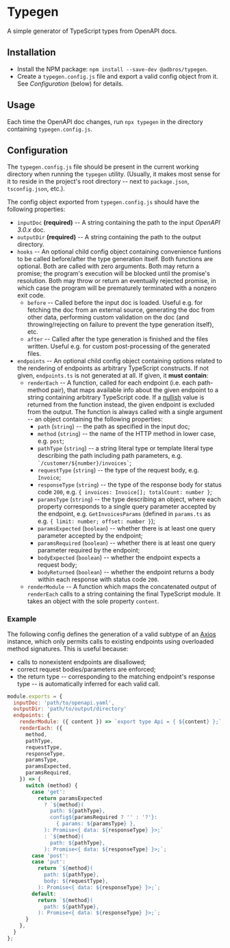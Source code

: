 # Typegen

A simple generator of TypeScript types from OpenAPI docs.

## Installation

- Install the NPM package: `npm install --save-dev @adbros/typegen`.
- Create a `typegen.config.js` file and export a valid config object from it. See *Configuration* (below) for details.

## Usage

Each time the OpenAPI doc changes, run `npx typegen` in the directory containing `typegen.config.js`.

## Configuration

The `typegen.config.js` file should be present in the current working directory when running the `typegen` utility. (Usually, it makes most sense for it to reside in the project's root directory -- next to `package.json`, `tsconfig.json`, etc.).

The config object exported from  `typegen.config.js` should have the following properties:

- `inputDoc` **(required)** -- A string containing the path to the input *OpenAPI 3.0.x* doc.
- `outputDir` **(required)** -- A string containing the path to the output directory.
- `hooks` -- An optional child config object containing convenience funtions to be called before/after the type generation itself. Both functions are optional. Both are called with zero arguments. Both may return a promise; the program's execution will be blocked until the promise's resolution. Both may throw or return an eventually rejected promise, in which case the program will be prematurely terminated with a nonzero exit code.
  - `before` -- Called before the input doc is loaded. Useful e.g. for fetching the doc from an external source, generating the doc from other data, performing custom validation on the doc (and throwing/rejecting on failure to prevent the type generation itself), etc.
  - `after` -- Called after the type generation is finished and the files written. Useful e.g. for custom post-processing of the generated files.
- `endpoints` -- An optional child config object containing options related to the rendering of endpoints as arbitrary TypeScript constructs. If not given, `endpoints.ts` is not generated at all. If given, it **must contain**:
  - `renderEach` -- A function, called for each endpoint (i.e. each path-method pair), that maps available info about the given endpoint to a string containing arbitrary TypeScript code. If a [nullish](https://developer.mozilla.org/en-US/docs/Glossary/Nullish) value is returned from the function instead, the given endpoint is excluded from the output. The function is always called with a single argument -- an object containing the following properties:
    - `path` (`string`) -- the path as specified in the input doc;
    - `method` (`string`) -- the name of the HTTP method in lower case, e.g. `post`; 
    - `pathType` (`string`) -- a string literal type or template literal type describing the path including path parameters, e.g. ``` `/customer/${number}/invoices` ```;
    - `requestType` (`string`) -- the type of the request body, e.g. `Invoice`;
    - `responseType` (`string`) -- the type of the response body for status code `200`, e.g. `{ invoices: Invoice[]; totalCount: number }`;
    - `paramsType` (`string`) -- the type describing an object, where each property corresponds to a single query parameter accepted by the endpoint, e.g. `GetInvoicesParams` (defined in `params.ts` as e.g. `{ limit: number; offset: number }`);
    - `paramsExpected` (`boolean`) -- whether there is at least one query parameter accepted by the endpoint;
    - `paramsRequired` (`boolean`) -- whether there is at least one query parameter required by the endpoint;
    - `bodyExpected` (`boolean`) -- whether the endpoint expects a request body;
    - `bodyReturned` (`boolean`) -- whether the endpoint returns a body within each response with status code `200`.
  - `renderModule` -- A function which maps the concatenated output of `renderEach` calls to a string containing the final TypeScript module. It takes an object with the sole property `content`.

### Example

The following config defines the generation of a valid subtype of an [Axios](https://axios-http.com) instance, which only permits calls to existing endpoints using overloaded method signatures. This is useful because:

- calls to nonexistent endpoints are disallowed;
- correct request bodies/parameters are enforced;
- the return type -- corresponding to the matching endpoint's response type -- is automatically inferred for each valid call.

```js
module.exports = {
  inputDoc: 'path/to/openapi.yaml',
  outputDir: 'path/to/output/directory'
  endpoints: {
    renderModule: ({ content }) => `export type Api = { ${content} };`,
    renderEach: ({
      method,
      pathType,
      requestType,
      responseType,
      paramsType,
      paramsExpected,
      paramsRequired,
    }) => {
      switch (method) {
        case 'get':
          return paramsExpected
            ? `${method}(
              path: ${pathType},
              config${paramsRequired ? '' : '?'}:
                { params: ${paramsType} },
            ): Promise<{ data: ${responseType} }>;`
            : `${method}(
              path: ${pathType},
            ): Promise<{ data: ${responseType} }>;`;
        case 'post':
        case 'put':
          return `${method}(
            path: ${pathType},
            body: ${requestType},
          ): Promise<{ data: ${responseType} }>;`;
        default:
          return `${method}(
            path: ${pathType},
          ): Promise<{ data: ${responseType} }>;`;
      }
    },
  }
};
```
